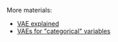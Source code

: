 More materials:
- [VAE explained](http://kvfrans.com/variational-autoencoders-explained/)
- [VAEs for "categorical" variables](http://blog.evjang.com/2016/11/tutorial-categorical-variational.html)

